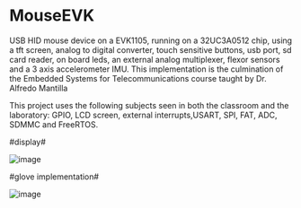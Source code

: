 # MouseEVK
USB HID mouse device on a EVK1105, running on a 32UC3A0512 chip, using a tft screen, analog to digital converter, touch sensitive buttons, usb port, sd card reader, on board leds, an external analog multiplexer, flexor sensors and a 3 axis accelerometer IMU. This implementation is the culmination of the Embedded Systems for Telecommunications course taught by Dr. Alfredo Mantilla

This project uses the following subjects seen in both the classroom and the laboratory: GPIO, LCD screen, external interrupts,USART, SPI, FAT, ADC, SDMMC and FreeRTOS.


#display#

![image](https://user-images.githubusercontent.com/79164152/109346609-90096000-7837-11eb-9dac-c4d5124b3716.png)

#glove implementation#

![image](https://user-images.githubusercontent.com/79164152/109346680-a2839980-7837-11eb-87e1-13632f568116.png)

